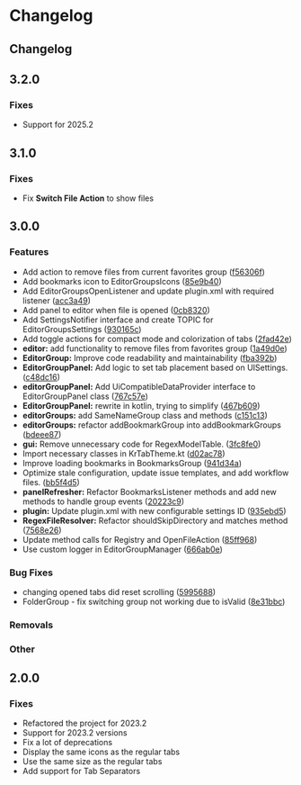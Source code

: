 # Changelog

## Changelog

## 3.2.0

### Fixes

- Support for 2025.2

## 3.1.0

### Fixes

- Fix **Switch File Action** to show files

## 3.0.0

### Features

* Add action to remove files from current favorites group ([f56306f](https://github.com/mallowigi/EditorGroups/commit/f56306f522904800a09bedb4cde7ce045b573fa4))
* Add bookmarks icon to EditorGroupsIcons ([85e9b40](https://github.com/mallowigi/EditorGroups/commit/85e9b4015d4444f81edb85278a8379dafa1a0622))
* Add EditorGroupsOpenListener and update plugin.xml with required listener ([acc3a49](https://github.com/mallowigi/EditorGroups/commit/acc3a49eef0bf286d6066115280fbacecbb2b00c))
* Add panel to editor when file is opened ([0cb8320](https://github.com/mallowigi/EditorGroups/commit/0cb832021adf1871105c560d389aec5a7f6ae5d7))
* Add SettingsNotifier interface and create TOPIC for EditorGroupsSettings ([930165c](https://github.com/mallowigi/EditorGroups/commit/930165ca4551e427bbfe6189f9035af1d47999b7))
* Add toggle actions for compact mode and colorization of tabs ([2fad42e](https://github.com/mallowigi/EditorGroups/commit/2fad42ed748cce2140d8a858598cf9ef5d12d406))
* **editor:** add functionality to remove files from favorites group ([1a49d0e](https://github.com/mallowigi/EditorGroups/commit/1a49d0eff55e7cfef4804a6d37af51494325151b))
* **EditorGroup:** Improve code readability and maintainability ([fba392b](https://github.com/mallowigi/EditorGroups/commit/fba392b7c73589289117c00a5f959b3b73497e05))
* **EditorGroupPanel:** Add logic to set tab placement based on UISettings. ([c48dc16](https://github.com/mallowigi/EditorGroups/commit/c48dc169bcf34456e32f3d2a720a71175c78e76a))
* **editorGroupPanel:** Add UiCompatibleDataProvider interface to EditorGroupPanel class ([767c57e](https://github.com/mallowigi/EditorGroups/commit/767c57ed9a5de812ee575633371a6f83a05445d2))
* **EditorGroupPanel:** rewrite in kotlin, trying to simplify ([467b609](https://github.com/mallowigi/EditorGroups/commit/467b6093d68836f022e3e6617cb36b162eef6fed))
* **editorGroups:** add SameNameGroup class and methods ([c151c13](https://github.com/mallowigi/EditorGroups/commit/c151c136a7317d3b5c17388e453d5809a60e3cdc))
* **editorGroups:** refactor addBookmarkGroup into addBookmarkGroups ([bdeee87](https://github.com/mallowigi/EditorGroups/commit/bdeee87570cdeaa387c29f72a45e72db2addd326))
* **gui:** Remove unnecessary code for RegexModelTable. ([3fc8fe0](https://github.com/mallowigi/EditorGroups/commit/3fc8fe098152372665181788e17d8b429eb48d03))
* Import necessary classes in KrTabTheme.kt ([d02ac78](https://github.com/mallowigi/EditorGroups/commit/d02ac78e328b14ed40acc2326c6815a1d8849065))
* Improve loading bookmarks in BookmarksGroup ([941d34a](https://github.com/mallowigi/EditorGroups/commit/941d34a92bf0e6930db96eb69a1727b4c867b9ce))
* Optimize stale configuration, update issue templates, and add workflow files. ([bb5f4d5](https://github.com/mallowigi/EditorGroups/commit/bb5f4d56366561130d7ff266d4dd37cfbcf2cb97))
* **panelRefresher:** Refactor BookmarksListener methods and add new methods to handle group events ([20223c9](https://github.com/mallowigi/EditorGroups/commit/20223c9d9cb0db8ae9592a475d2b6b8d18b606a2))
* **plugin:** Update plugin.xml with new configurable settings ID ([935ebd5](https://github.com/mallowigi/EditorGroups/commit/935ebd5411f5931f9cb0a86d472ed21781b9ece8))
* **RegexFileResolver:** Refactor shouldSkipDirectory and matches method ([7568e26](https://github.com/mallowigi/EditorGroups/commit/7568e26d4d278a5132fdc09a2a0ccad709a52090))
* Update method calls for Registry and OpenFileAction ([85ff968](https://github.com/mallowigi/EditorGroups/commit/85ff96809112c8a45655d2c35ea2a0196eb0356f))
* Use custom logger in EditorGroupManager ([666ab0e](https://github.com/mallowigi/EditorGroups/commit/666ab0e52da7d4e1ac6b30a696692c01ad323a8c))

### Bug Fixes

* changing opened tabs did reset scrolling ([5995688](https://github.com/mallowigi/EditorGroups/commit/5995688eeb6364f751317c0d8ded49d28e2ae224))
* FolderGroup - fix switching group not working due to isValid ([8e31bbc](https://github.com/mallowigi/EditorGroups/commit/8e31bbc90cf4c6830d2b6fd48ed2111072ea24fa))


### Removals

### Other

## 2.0.0

### Fixes
- Refactored the project for 2023.2
- Support for 2023.2 versions
- Fix a lot of deprecations
- Display the same icons as the regular tabs
- Use the same size as the regular tabs
- Add support for Tab Separators
